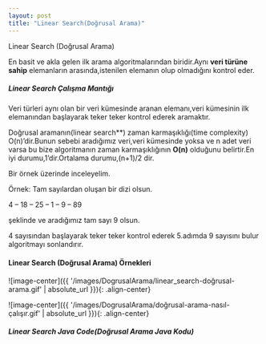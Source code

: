 ```yaml
---
layout: post
title: "Linear Search(Doğrusal Arama)"
---
```


Linear Search (Doğrusal Arama)

En basit ve akla gelen ilk arama algoritmalarından biridir.Aynı **veri türüne sahip** elemanların arasında,istenilen elemanın olup olmadığını kontrol eder.

##### Linear Search Çalışma Mantığı

Veri türleri aynı olan bir veri kümesinde aranan elemanı,veri kümesinin ilk elemanından başlayarak teker teker kontrol ederek aramaktır.

Doğrusal aramanın(linear search**) zaman karmaşıklığı(time complexity) O(n)’dir.Bunun sebebi aradığımız veri,veri kümesinde yoksa ve n adet veri varsa bu bize algoritmanın zaman karmaşıklığının **O(n)** olduğunu belirtir.En iyi durumu,1’dir.Ortalama durumu,(n+1)/2 dir.

Bir örnek üzerinde inceleyelim.

Örnek:
Tam sayılardan oluşan bir dizi olsun.

4 – 18 – 25 – 1 – 9 – 89

şeklinde ve aradığımız tam sayı 9 olsun.

4 sayısından başlayarak teker teker kontrol ederek 5.adımda 9 sayısını bulur algoritmayı sonlandırır.

#### Linear Search (Doğrusal Arama) Örnekleri

![image-center]({{ '/images/DogrusalArama/linear_search-doğrusal-arama.gif' | absolute_url }}){: .align-center}

![image-center]({{ '/images/DogrusalArama/doğrusal-arama-nasıl-çalışır.gif' | absolute_url }}){: .align-center}

##### Linear Search Java Code(Doğrusal Arama Java Kodu)